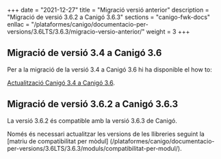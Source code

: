+++
date        = "2021-12-27"
title       = "Migració versió anterior"
description = "Migració de versió 3.6.2 a Canigó 3.6.3"
sections    = "canigo-fwk-docs"
enllac		= "/plataformes/canigo/documentacio-per-versions/3.6LTS/3.6.3/migracio-versio-anterior/"
weight		= 3
+++

## Migració de versió 3.4 a Canigó 3.6

Per a la migració de la versió 3.4 a Canigó 3.6 hi ha disponible el how to:

[Actualització Canigó 3.4 a Canigó 3.6](/howtos/2021-10-Howto-Actualitzacio_Canigo3_4_Canigo3_6/).

## Migració de versió 3.6.2 a Canigó 3.6.3

La versió 3.6.2 és compatible amb la versió 3.6.3 de Canigó.

Només és necessari actualitzar les versions de les llibreries seguint la [matriu de compatibilitat per mòdul]
(/plataformes/canigo/documentacio-per-versions/3.6LTS/3.6.3/moduls/compatibilitat-per-modul/).